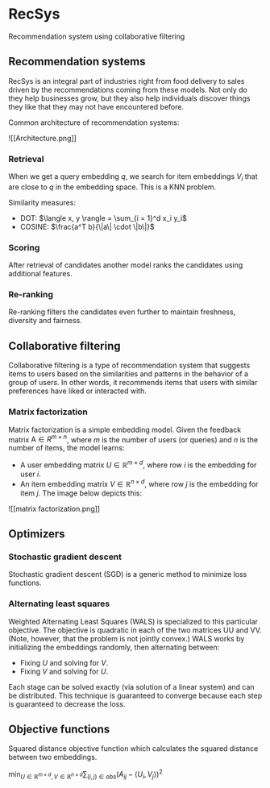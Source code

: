 # RecSys
Recommendation system using collaborative filtering

## Recommendation systems
RecSys is an integral part of industries right from food delivery to sales driven by the recommendations coming from these models. Not only do they help businesses grow, but they also help individuals discover things they like that they may not have encountered before.

Common architecture of recommendation systems:

![[Architecture.png]]

### Retrieval
When we get a query embedding $q$, we search for item embeddings $V_i$ that are close to $q$ in the embedding space. This is a KNN problem.

Similarity measures:
 - DOT: $\langle x, y \rangle = \sum_{i = 1}^d x_i y_i$
 - COSINE: $\frac{a^T b}{\|a\| \cdot \|b\|}$

### Scoring
After retrieval of candidates another model ranks the candidates using additional features.
### Re-ranking
Re-ranking filters the candidates even further to maintain freshness, diversity and fairness.
## Collaborative filtering
 Collaborative filtering is a type of recommendation system that suggests items to users based on the similarities and patterns in the behavior of a group of users. In other words, it recommends items that users with similar preferences have liked or interacted with.

### Matrix factorization
Matrix factorization is a simple embedding model. Given the feedback matrix $\mathrm{A} \in R^{m \times n}$, where $m$ is the number of users (or queries) and $n$ is the number of items, the model learns:
- A user embedding matrix $U \in \mathbb{R}^{m \times d}$, where row $i$ is the embedding for user $i$.
- An item embedding matrix $V \in \mathbb{R}^{n \times d}$, where row $j$ is the embedding for item $j$. The image below depicts this:

![[matrix factorization.png]]

## Optimizers

### Stochastic gradient descent
Stochastic gradient descent (SGD) is a generic method to minimize loss functions.


### Alternating least squares
Weighted Alternating Least Squares (WALS) is specialized to this particular objective. The objective is quadratic in each of the two matrices UU and VV. (Note, however, that the problem is not jointly convex.) WALS works by initializing the embeddings randomly, then alternating between:
   - Fixing $U$ and solving for $V$.
   - Fixing $V$ and solving for $U$.
   
Each stage can be solved exactly (via solution of a linear system) and can be distributed. This technique is guaranteed to converge because each step is guaranteed to decrease the loss.

## Objective functions
Squared distance objective function which calculates the squared distance between two embeddings.

$\min _{U \in \mathbb{R}^{m \times d}, V \in \mathbb{R}^{n \times d}} \sum_{(i, j) \in \mathrm{obs}}\left(A_{i j}-\left\langle U_{i}, V_{j}\right\rangle\right)^{2}$
